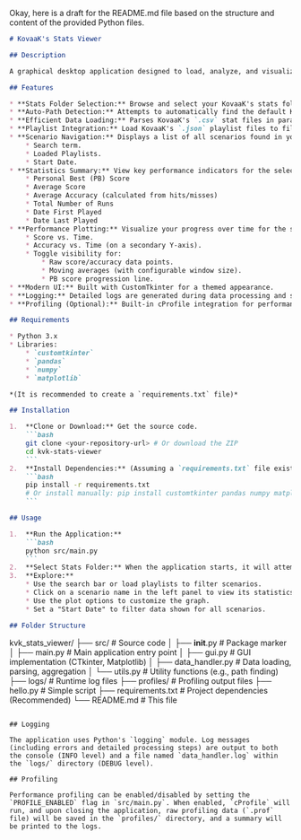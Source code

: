 Okay, here is a draft for the README.md file based on the structure and content of the provided Python files.

```markdown
# KovaaK's Stats Viewer

## Description

A graphical desktop application designed to load, analyze, and visualize your KovaaK's aim trainer performance statistics. It reads the local `.csv` stat files generated by KovaaK's, providing insights into your progress over time for different scenarios.

## Features

* **Stats Folder Selection:** Browse and select your KovaaK's stats folder.
* **Auto-Path Detection:** Attempts to automatically find the default KovaaK's stats directory on Windows, macOS, and Linux.
* **Efficient Data Loading:** Parses KovaaK's `.csv` stat files in parallel for faster loading, especially with a large number of files.
* **Playlist Integration:** Load KovaaK's `.json` playlist files to filter and view scenarios grouped by playlist.
* **Scenario Navigation:** Displays a list of all scenarios found in your stats, filterable by:
    * Search term.
    * Loaded Playlists.
    * Start Date.
* **Statistics Summary:** View key performance indicators for the selected scenario:
    * Personal Best (PB) Score
    * Average Score
    * Average Accuracy (calculated from hits/misses)
    * Total Number of Runs
    * Date First Played
    * Date Last Played
* **Performance Plotting:** Visualize your progress over time for the selected scenario using Matplotlib:
    * Score vs. Time.
    * Accuracy vs. Time (on a secondary Y-axis).
    * Toggle visibility for:
        * Raw score/accuracy data points.
        * Moving averages (with configurable window size).
        * PB score progression line.
* **Modern UI:** Built with CustomTkinter for a themed appearance.
* **Logging:** Detailed logs are generated during data processing and saved to the `logs/` directory.
* **Profiling (Optional):** Built-in cProfile integration for performance analysis, configurable via `src/main.py`. Output saved to `profiles/`.

## Requirements

* Python 3.x
* Libraries:
    * `customtkinter`
    * `pandas`
    * `numpy`
    * `matplotlib`

*(It is recommended to create a `requirements.txt` file)*

## Installation

1.  **Clone or Download:** Get the source code.
    ```bash
    git clone <your-repository-url> # Or download the ZIP
    cd kvk-stats-viewer
    ```
2.  **Install Dependencies:** (Assuming a `requirements.txt` file exists or is created)
    ```bash
    pip install -r requirements.txt
    # Or install manually: pip install customtkinter pandas numpy matplotlib
    ```

## Usage

1.  **Run the Application:**
    ```bash
    python src/main.py
    ```
2.  **Select Stats Folder:** When the application starts, it will attempt to find your KovaaK's stats folder. If not found, or if you want to use a different folder, click the "Browse Stats Folder" button.
3.  **Explore:**
    * Use the search bar or load playlists to filter scenarios.
    * Click on a scenario name in the left panel to view its statistics and performance plot.
    * Use the plot options to customize the graph.
    * Set a "Start Date" to filter data shown for all scenarios.

## Folder Structure

```
kvk_stats_viewer/
├── src/                  # Source code
│   ├── __init__.py       # Package marker
│   ├── main.py           # Main application entry point
│   ├── gui.py            # GUI implementation (CTkinter, Matplotlib)
│   ├── data_handler.py   # Data loading, parsing, aggregation
│   └── utils.py          # Utility functions (e.g., path finding)
├── logs/                 # Runtime log files
├── profiles/             # Profiling output files
├── hello.py              # Simple script
├── requirements.txt      # Project dependencies (Recommended)
└── README.md             # This file
```

## Logging

The application uses Python's `logging` module. Log messages (including errors and detailed processing steps) are output to both the console (INFO level) and a file named `data_handler.log` within the `logs/` directory (DEBUG level).

## Profiling

Performance profiling can be enabled/disabled by setting the `PROFILE_ENABLED` flag in `src/main.py`. When enabled, `cProfile` will run, and upon closing the application, raw profiling data (`.prof` file) will be saved in the `profiles/` directory, and a summary will be printed to the logs.
```